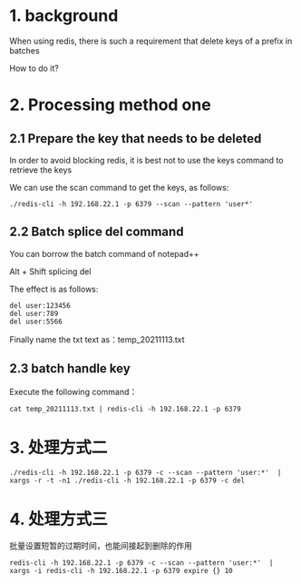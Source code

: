 # 1. background

When using redis, there is such a requirement that delete keys of a prefix in batches

How to do it?



# 2. Processing method one



## 2.1 Prepare the key that needs to be deleted

In order to avoid blocking redis, it is best not to use the keys command to retrieve the keys

We can use the scan command to get the keys, as follows:

```
./redis-cli -h 192.168.22.1 -p 6379 --scan --pattern 'user*'
```



## 2.2 Batch splice del command

You can borrow the batch command of notepad++

Alt + Shift splicing del 

The effect is as follows:

```
del user:123456
del user:789
del user:5566
```

Finally name the txt text as：temp_20211113.txt



## 2.3 batch handle key

Execute the following command：

```
cat temp_20211113.txt | redis-cli -h 192.168.22.1 -p 6379 
```

# 3. 处理方式二

```
./redis-cli -h 192.168.22.1 -p 6379 -c --scan --pattern 'user:*'  |  xargs -r -t -n1 ./redis-cli -h 192.168.22.1 -p 6379 -c del
```

# 4. 处理方式三

批量设置短暂的过期时间，也能间接起到删除的作用

```
redis-cli -h 192.168.22.1 -p 6379 -c --scan --pattern 'user:*'  |  xargs -i redis-cli -h 192.168.22.1 -p 6379 expire {} 10
```

